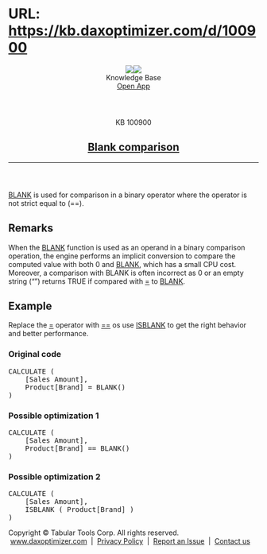 # URL: https://kb.daxoptimizer.com/d/100900

<!DOCTYPE html>

<html lang="en">
<head>
<meta charset="utf-8"/>
<meta content="IE=edge" http-equiv="X-UA-Compatible"/>
<meta content="width=device-width, initial-scale=1.0" name="viewport"/>
<title>Blank comparison - DAX Optimizer Knowledge Base</title>
<meta content="#12B465" name="theme-color"/>
<link href="/assets/images/icon-228.png" media="(prefers-color-scheme: light)" rel="shortcut icon" sizes="228x228"/>
<link href="/assets/images/icon-228-dark.png" media="(prefers-color-scheme: dark)" rel="shortcut icon" sizes="228x228"/>
<link href="/assets/images/icon-228.png" rel="apple-touch-icon"/>
<link href="/assets/style/main.min.css" rel="stylesheet"/>
</head>
<body class="page-blank-comparison">
<header class="main nosearch">
<div class="logo">
<img class="light" src="/assets/images/logo.svg"/><img class="dark" src="/assets/images/logo-dark.svg"/>
</div>
<div class="title">Knowledge Base</div>
<div class="controls">
<!--<a href="#" class="ctrl change-theme" title="Change Theme"><span class="ctrl icon-theme-auto"></span></a>-->
<a class="ctrl border solo" href="https://app.daxoptimizer.com/" target="_blank">Open App</a>
</div>
</header>
<div class="page">
<div class="content-no-nav">
<article class="markdown-body">
<header>
<div class="super-title">KB 100900</div>
<a href="/d/100900"><h1>Blank comparison</h1></a>
<hr/>
</header>
<p><a href="https://dax.guide/blank/">BLANK</a> is used for comparison in a binary operator where the operator is not strict equal to (==).</p>
<h2 id="remarks">Remarks</h2>
<p>When the <a href="https://dax.guide/blank/">BLANK</a> function is used as an operand in a binary comparison operation, the engine performs an implicit conversion to compare the computed value with both 0 and <a href="https://dax.guide/blank/">BLANK</a>, which has a small CPU cost. 
Moreover, a comparison with BLANK is often incorrect as 0 or an empty string (“”) returns TRUE if compared with <a href="https://dax.guide/op/equal-to/">=</a> to <a href="https://dax.guide/blank/">BLANK</a>.</p>
<h2 id="example">Example</h2>
<p>Replace the <a href="https://dax.guide/op/equal-to/">=</a> operator with <a href="https://dax.guide/op/strictly-equal-to/">==</a> os use <a href="https://dax.guide/isblank/">ISBLANK</a> to get the right behavior and better performance.</p>
<h3 id="original-code">Original code</h3>
<pre>CALCULATE (
    [Sales Amount], 
    <span class="issue">Product[Brand] <span class="toedit">=</span> BLANK()</span>
)</pre>
<h3 id="possible-optimization-1">Possible optimization 1</h3>
<pre>CALCULATE (
    [Sales Amount], 
    <span class="issue">Product[Brand] <span class="edited">==</span> BLANK()</span>
)</pre>
<h3 id="possible-optimization-2">Possible optimization 2</h3>
<pre>CALCULATE (
    [Sales Amount], 
    <span class="issue"><span class="added">ISBLANK (</span> Product[Brand] <span class="added">)</span></span>
)</pre>
<footer>
</footer>
</article>
</div>
</div>
<footer class="main">
<div class="wrapper">
<div class="copy">
            Copyright © Tabular Tools Corp. All rights reserved.  <a href="https://www.daxoptimizer.com">www.daxoptimizer.com</a>  |  <a href="https://www.daxoptimizer.com/legal/privacy/">Privacy Policy</a>  |  <a href="https://github.com/tabulartools/dax-optimizer/">Report an Issue</a>  |  <a href="mailto:daxoptimizer@tabulartools.com">Contact us</a>
</div>
</div>
</footer>
<script src="/assets/scripts/cookiehelper.min.js"></script>
<script src="/assets/scripts/main.min.js"></script>
</body>
</html>